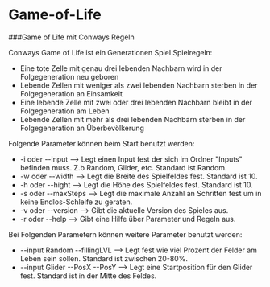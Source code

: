 # Game-of-Life
###Game of Life mit Conways Regeln

Conways Game of Life ist ein Generationen Spiel
Spielregeln:
* Eine tote Zelle mit genau drei lebenden Nachbarn wird in der Folgegeneration neu geboren
* Lebende Zellen mit weniger als zwei lebenden Nachbarn sterben in der Folgegeneration an Einsamkeit
* Eine lebende Zelle mit zwei oder drei lebenden Nachbarn bleibt in der Folgegeneration am Leben
* Lebende Zellen mit mehr als drei lebenden Nachbarn sterben in der Folgegeneration an Überbevölkerung

Folgende Parameter können beim Start benutzt werden:
* -i oder --input --> Legt einen Input fest der sich im Ordner "Inputs" befinden muss. Z.b Random, Glider, etc. Standard ist Random.
* -w oder --width --> Legt die Breite des Spielfeldes fest. Standard ist 10.
* -h oder --hight --> Legt die Höhe des Spielfeldes fest. Standard ist 10.
* -s oder --maxSteps --> Legt die maximale Anzahl an Schritten fest um in keine Endlos-Schleife zu geraten.
* -v oder --version --> Gibt die aktuelle Version des Spieles aus.
* -r oder --help --> Gibt eine Hilfe über Parameter und Regeln aus.

Bei Folgenden Parametern können weitere Parameter benutzt werden:
* --input Random --fillingLVL --> Legt fest wie viel Prozent der Felder am Leben sein sollen. Standard ist zwischen 20-80%.
* --input Glider --PosX <zahl> --PosY <zahl> --> Legt eine Startposition für den Glider fest. Standard ist in der Mitte des Feldes.
